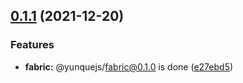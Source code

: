 ## [0.1.1](https://github.com/yunquejs/yunque/compare/0.1.6...0.1.1) (2021-12-20)


### Features

* **fabric:** @yunquejs/fabric@0.1.0 is done ([e27ebd5](https://github.com/yunquejs/yunque/commit/e27ebd5166c770b575ef5c44c33763ee7da26dbb))



